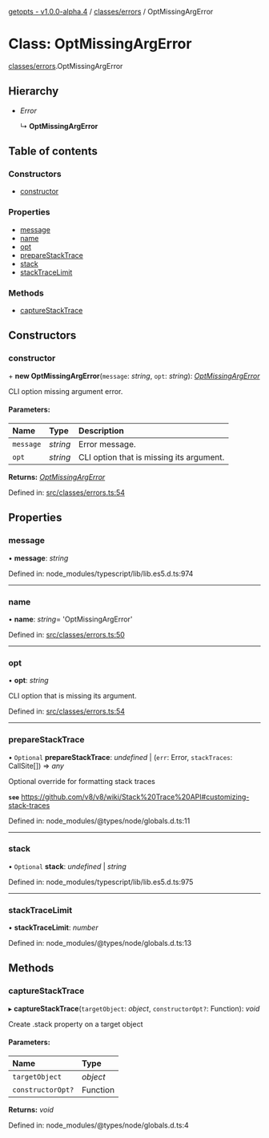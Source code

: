 [getopts - v1.0.0-alpha.4](../README.md) / [classes/errors](../modules/classes_errors.md) / OptMissingArgError

# Class: OptMissingArgError

[classes/errors](../modules/classes_errors.md).OptMissingArgError

## Hierarchy

- _Error_

  ↳ **OptMissingArgError**

## Table of contents

### Constructors

- [constructor](classes_errors.optmissingargerror.md#constructor)

### Properties

- [message](classes_errors.optmissingargerror.md#message)
- [name](classes_errors.optmissingargerror.md#name)
- [opt](classes_errors.optmissingargerror.md#opt)
- [prepareStackTrace](classes_errors.optmissingargerror.md#preparestacktrace)
- [stack](classes_errors.optmissingargerror.md#stack)
- [stackTraceLimit](classes_errors.optmissingargerror.md#stacktracelimit)

### Methods

- [captureStackTrace](classes_errors.optmissingargerror.md#capturestacktrace)

## Constructors

### constructor

\+ **new OptMissingArgError**(`message`: _string_, `opt`: _string_): [_OptMissingArgError_](classes_errors.optmissingargerror.md)

CLI option missing argument error.

#### Parameters:

| Name      | Type     | Description                              |
| :-------- | :------- | :--------------------------------------- |
| `message` | _string_ | Error message.                           |
| `opt`     | _string_ | CLI option that is missing its argument. |

**Returns:** [_OptMissingArgError_](classes_errors.optmissingargerror.md)

Defined in: [src/classes/errors.ts:54](https://github.com/prasadrajandran/node-getopts/blob/62e4ad2/src/classes/errors.ts#L54)

## Properties

### message

• **message**: _string_

Defined in: node_modules/typescript/lib/lib.es5.d.ts:974

---

### name

• **name**: _string_= 'OptMissingArgError'

Defined in: [src/classes/errors.ts:50](https://github.com/prasadrajandran/node-getopts/blob/62e4ad2/src/classes/errors.ts#L50)

---

### opt

• **opt**: _string_

CLI option that is missing its argument.

Defined in: [src/classes/errors.ts:54](https://github.com/prasadrajandran/node-getopts/blob/62e4ad2/src/classes/errors.ts#L54)

---

### prepareStackTrace

• `Optional` **prepareStackTrace**: _undefined_ \| (`err`: Error, `stackTraces`: CallSite[]) => _any_

Optional override for formatting stack traces

**`see`** https://github.com/v8/v8/wiki/Stack%20Trace%20API#customizing-stack-traces

Defined in: node_modules/@types/node/globals.d.ts:11

---

### stack

• `Optional` **stack**: _undefined_ \| _string_

Defined in: node_modules/typescript/lib/lib.es5.d.ts:975

---

### stackTraceLimit

• **stackTraceLimit**: _number_

Defined in: node_modules/@types/node/globals.d.ts:13

## Methods

### captureStackTrace

▸ **captureStackTrace**(`targetObject`: _object_, `constructorOpt?`: Function): _void_

Create .stack property on a target object

#### Parameters:

| Name              | Type     |
| :---------------- | :------- |
| `targetObject`    | _object_ |
| `constructorOpt?` | Function |

**Returns:** _void_

Defined in: node_modules/@types/node/globals.d.ts:4
